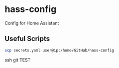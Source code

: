 # hass-config

Config for Home Assistant

## Useful Scripts

```bash
scp secrets.yaml user@ip:/home/GitHub/hass-config
```
ssh git TEST